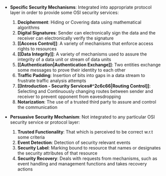 - **Specific Security Mechanisms**: Integrated into appropriate protocol layer in order to provide some OSI security services:
	1. **Decipherment**: Hiding or Covering data using mathematical algorithms
	2. **Digital Signatures**: Sender can electronically sign the data and the receiver can electronically verify the signature
	3. **[[Access Control]]**: A variety of mechanisms that enforce access rights to resources
	4. **[[Data Integrity]]**: A variety of mechanisms used to assure the integrity of a data unit or stream of data units
	5. **[[Authentication|Authentication Exchange]]**: Two entities exchange some messages to prove their identity to each other
	6. **Traffic Padding**: Insertion of bits into gaps in a data stream to frustrate traffic analysis attempts
	7. **[[Introduction - Security Services#^2c6c66|Routing Control]]**: Selecting and Continuously changing routes between sender and receiver to prevent opponent from eavesdropping
	8. **Notarization**: The use of a trusted third party to assure and control the communication

- **Persuasive Security Mechanism**: Not integrated to any particular OSI security service or protocol layer:
	1. **Trusted Functionality**: That which is perceived to be correct w.r.t some criteria
	2. **Event Detection**: Detection of security relevant events
	3. **Security Label**: Marking bound to resource that names or designates the security attributes of that resource
	4. **Security Recovery**: Deals with requests from mechanisms, such as event handling and management functions and takes recovery actions
